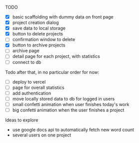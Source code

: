 TODO

- [x] basic scaffolding with dummy data on front page
- [x] project creation dialog
- [x] save data to local storage
- [x] button to delete projects
- [ ] confirmation window to delete
- [x] button to archive projects
- [ ] archive page
- [ ] detail page for each project, with statistics
- [ ] connect to db

Todo after that, in no particular order for now:

- [ ] deploy to vercel
- [ ] page for overall statistics
- [ ] add authentication
- [ ] move locally stored data to db for logged in users
- [ ] small confetti animation when user finishes today's work
- [ ] big confetti animation when the user finishes a project

Ideas to explore

- use google docs api to automatically fetch new word count
- several users on one project
